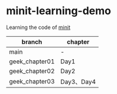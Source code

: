 # minit-learning-demo

Learning the code of [minit](https://github.com/YaleGuo/minit)

| branch         | chapter   |
|----------------|-----------|
| main           | -         |
| geek_chapter01 | Day1      |
| geek_chapter02 | Day2      |
| geek_chapter03 | Day3、Day4 |